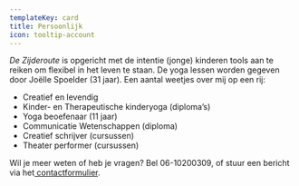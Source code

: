 ```yaml
---
templateKey: card
title: Persoonlijk
icon: tooltip-account
---
```

*De Zijderoute* is opgericht met de intentie (jonge) kinderen tools aan te reiken om flexibel in het leven te staan. De yoga lessen worden gegeven door Joëlle Spoelder (31 jaar). Een aantal weetjes over mij op een rij:

* Creatief en levendig
* Kinder- en Therapeutische kinderyoga (diploma’s)
* Yoga beoefenaar (11 jaar)
* Communicatie Wetenschappen (diploma)
* Creatief schrijver (cursussen)
* Theater performer (cursussen)

Wil je meer weten of heb je vragen? Bel 06-10200309, of stuur een bericht via het[ contactformulier](https://dezijderoute.nl/).
